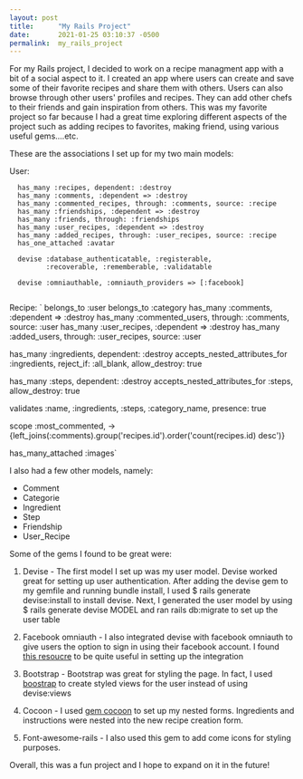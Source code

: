 ```yaml
---
layout: post
title:      "My Rails Project"
date:       2021-01-25 03:10:37 -0500
permalink:  my_rails_project
---
```



For my Rails project, I decided to work on a recipe managment app with a bit of a social aspect to it. I created an app where users can create and save some of their favorite recipes and share them with others. Users can also browse through other users' profiles and recipes. They can add other chefs to their friends and gain inspiration from others. This was my favorite project so far because I had a great time exploring different aspects of the project such as adding recipes to favorites, making friend, using various useful gems....etc.


These are the associations I set up for my two main models:


User:
```
  has_many :recipes, dependent: :destroy
  has_many :comments, :dependent => :destroy
  has_many :commented_recipes, through: :comments, source: :recipe
  has_many :friendships, :dependent => :destroy
  has_many :friends, through: :friendships
  has_many :user_recipes, :dependent => :destroy
  has_many :added_recipes, through: :user_recipes, source: :recipe 
  has_one_attached :avatar

  devise :database_authenticatable, :registerable,
         :recoverable, :rememberable, :validatable

  devise :omniauthable, :omniauth_providers => [:facebook]
 
```
 Recipe:
 ` belongs_to :user
  belongs_to :category
  has_many :comments, :dependent => :destroy
  has_many :commented_users, through: :comments, source: :user
  has_many :user_recipes, :dependent => :destroy
  has_many :added_users, through: :user_recipes, source: :user

  has_many :ingredients, dependent: :destroy
  accepts_nested_attributes_for :ingredients, reject_if: :all_blank, allow_destroy: true

  has_many :steps, dependent: :destroy
  accepts_nested_attributes_for :steps, allow_destroy: true

  validates :name, :ingredients, :steps, :category_name, presence: true

  scope :most_commented, -> {left_joins(:comments).group('recipes.id').order('count(recipes.id) desc')}

  has_many_attached :images`
  
 
I also had a few other models, namely:
* Comment
* Categorie
* Ingredient
* Step
* Friendship
* User_Recipe


Some of the gems I found to be great were:
1. Devise - The first model I set up was my user model. Devise worked great for setting up user authentication. After adding the devise gem to my gemfile and running bundle install, I used $ rails generate devise:install to install devise. Next, I generated the user model by using $ rails generate devise MODEL and ran rails db:migrate to set up the user table
2. Facebook omniauth - I also integrated devise with facebook omniauth to give users the option to sign in using their facebook account. I found [this resoucre](http://https://medium.com/@trydelight/facebook-authentication-with-devise-5b53d2f664ed) to be quite useful in setting up the integration
 
2. Bootstrap - Bootstrap was great for styling the page. In fact, I used [boostrap](http://https://github.com/hisea/devise-bootstrap-views) to create styled views for the user instead of using devise:views

3. Cocoon - I used [gem cocoon](http://https://github.com/nathanvda/cocoon) to set up my nested forms.  Ingredients and instructions were nested into the new recipe creation form.

4. Font-awesome-rails - I also used this gem to add come icons for styling purposes.

Overall, this was a fun project and I hope to expand on it in the future!
